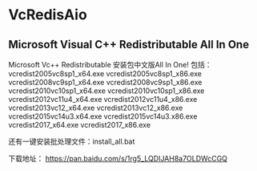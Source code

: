 # VcRedisAio
## Microsoft Visual C++ Redistributable All In One
 
Microsoft Vc++ Redistributable 安装包中文版All In One!
包括：
 vcredist2005vc8sp1_x64.exe
 vcredist2005vc8sp1_x86.exe
 vcredist2008vc9sp1_x64.exe
 vcredist2008vc9sp1_x86.exe
 vcredist2010vc10sp1_x64.exe
 vcredist2010vc10sp1_x86.exe
 vcredist2012vc11u4_x64.exe
 vcredist2012vc11u4_x86.exe
 vcredist2013vc12_x64.exe
 vcredist2013vc12_x86.exe
 vcredist2015vc14u3.x64.exe
 vcredist2015vc14u3.x86.exe
 vcredist2017_x64.exe
 vcredist2017_x86.exe

还有一键安装批处理文件：install_all.bat

下载地址：
https://pan.baidu.com/s/1rg5_LQDIJAH8a7OLDWcCGQ
